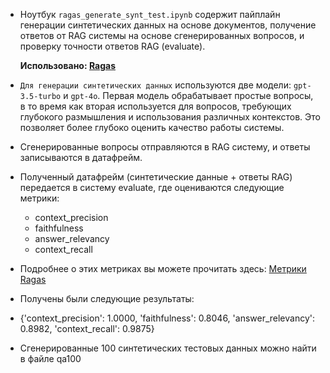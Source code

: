 - Ноутбук `ragas_generate_synt_test.ipynb` содержит пайплайн генерации синтетических данных на основе документов, получение ответов от RAG системы на основе сгенерированных вопросов, и проверку точности ответов RAG (evaluate).

  **Использовано: [Ragas](https://docs.ragas.io/en/latest/index.html)**

- `Для генерации синтетических данных` используются две модели: `gpt-3.5-turbo` и `gpt-4o`. Первая модель обрабатывает простые вопросы, в то время как вторая используется для вопросов, требующих глубокого размышления и использования различных контекстов. Это позволяет более глубоко оценить качество работы системы.
- Сгенерированные вопросы отправляются в RAG систему, и ответы записываются в датафрейм.
- Полученный датафрейм (синтетические данные + ответы RAG) передается в систему evaluate, где оцениваются следующие метрики:
  - context_precision
  - faithfulness
  - answer_relevancy
  - context_recall

- Подробнее о этих метриках вы можете прочитать здесь: [Метрики Ragas](https://docs.ragas.io/en/latest/concepts/metrics/index.html#ragas-metrics)

- Получены были следующие результаты:
- {'context_precision': 1.0000, 'faithfulness': 0.8046, 'answer_relevancy': 0.8982, 'context_recall': 0.9875}

- Сгенерированные 100 синтетических тестовых данных можно найти в файле qa100
